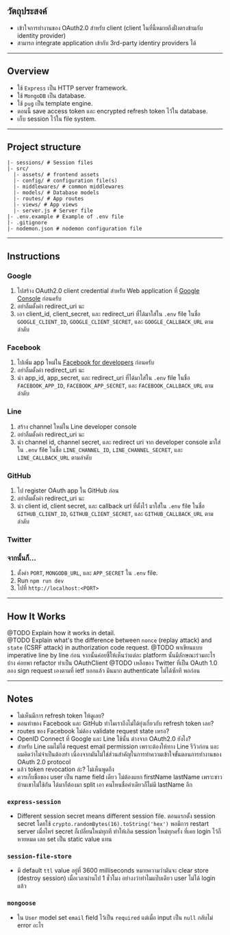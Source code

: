 ## วัตถุประสงค์

- เข้าใจการทำงานของ OAuth2.0 สำหรับ client (client ในที่นี้หมายถึงฝั่งตรงข้ามกับ identity provider)
- สามารถ integrate application เข้ากับ 3rd-party identiry providers ได้

---

## Overview

- ใช้ `Express` เป็น HTTP server framework.
- ใช้ `MongoDB` เป็น database.
- ใช้ `pug` เป็น template engine.
- ตอนนี้ save access token และ encrypted refresh token ไว้ใน database.
- เก็บ session ไว้ใน file system.

---

## Project structure

```
|- sessions/ # Session files
|- src/
  |- assets/ # frontend assets
  |- config/ # configuration file(s)
  |- middlewares/ # common middlewares
  |- models/ # Database models
  |- routes/ # App routes
  |- views/ # App views
  |- server.js # Server file
|- .env.example # Example of .env file
|- .gitignore
|- nodemon.json # nodemon configuration file
```

---

## Instructions

### Google

1. ไปสร้าง OAuth2.0 client credential สำหรับ Web application ที่ [Google Console](https://console.developers.google.com/apis/credentials/oauthclient) ก่อนครับ
2. อย่าลืมตั้งค่า redirect_uri นะ
3. เอา client_id, client_secret, และ redirect_uri ที่ได้มาใส่ใน `.env` file ในชื่อ `GOOGLE_CLIENT_ID`, `GOOGLE_CLIENT_SECRET`, และ `GOOGLE_CALLBACK_URL` ตามลำดับ

### Facebook

1. ไปเพิ่ม app ใหม่ใน [Facebook for developers](https://developers.facebook.com/apps/) ก่อนครับ
2. อย่าลืมตั้งค่า redirect_uri นะ
3. นำ app_id, app_secret, และ redirect_uri ที่ได้มาใส่ใน `.env` file ในชื่อ `FACEBOOK_APP_ID`, `FACEBOOK_APP_SECRET`, และ `FACEBOOK_CALLBACK_URL` ตามลำดับ

### Line

1. สร้าง channel ใหม่ใน Line developer console
2. อย่าลืมตั้งค่า redirect_uri นะ
3. นำ channel id, channel secret, และ redirect uri จาก developer console มาใส่ใน `.env` file ในชื่อ `LINE_CHANNEL_ID`, `LINE_CHANNEL_SECRET`, และ `LINE_CALLBACK_URL` ตามลำดับ

### GitHub

1. ไป register OAuth app ใน GitHub ก่อน
2. อย่าลืมตั้งค่า redirect_uri นะ
3. นำ client id, client secret, และ callback url ที่ตั้งไว้ มาใส่ใน `.env` file ในชื่อ `GITHUB_CLIENT_ID`, `GITHUB_CLIENT_SECRET`, และ `GITHUB_CALLBACK_URL` ตามลำดับ

### Twitter

### จากนั้นก็...

1. ตั้งค่า `PORT`, `MONGODB_URL`, และ `APP_SECRET` ใน `.env` file.
2. Run `npm run dev`
3. ไปที่ `http://localhost:<PORT>`

---

## How It Works

@TODO Explain how it works in detail.  
@TODO Explain what's the difference between `nonce` (replay attack) and `state` (CSRF attack) in authorization code request.
@TODO พาเขียนแบบ imperative line by line ก่อน จากนั้นค่อยชี้ให้เห็นว่าแต่ละ platform นั้นมีลักษณะร่วมอะไรบ้าง ค่อยพา refactor ทำเป็น OAuthClient
@TODO เหลือของ Twitter ที่เป็น OAuth 1.0 ลอง sign request เองตามที่ ietf บอกแล้ว มึนมาก authenticate ไม่ได้ซักที พอก่อน

---

## Notes

- ไม่เห็นมีการ refresh token ให้ดูเลย?
- ตอนทำของ Facebook และ GitHub ทำไมเราถึงไม่ได้ยุ่งเกี่ยวกับ refresh token เลย?
- routes ของ Facebook ไม่ต้อง validate request state เหรอ?
- OpenID Connect ที่ Google และ Line ใช้นั้น ต่างจาก OAuth2.0 ยังไง?
- สำหรับ Line ผมไม่ได้ request email permission เพราะต้องให้ทาง Line รีวิวก่อน และผมคิดว่าไม่จำเป็นต้องทำ เนื่องจากมันไม่ใช่ส่วนสำคัญในการทำความเข้าใจขั้นตอนการทำงานของ OAuth 2.0 protocol
- แล้ว token revocation ล่ะ? ไม่เห็นพูดถึง
- ควรเก็บชื่อของ user เป็น name field เดียว ไม่ต้องแยก firstName lastName เพราะชาวบ้านเขาไม่ใช้กัน ได้มาก็ต้องมา split เอา คนไหนชื่อคำเดียวก็ไม่มี lastName อีก

### `express-session`

- Different session secret means different session file. ตอนแรกตั้ง session secret โดยใช้ `crypto.randomBytes(16).toString('hex')` พอมีการ restart server เมื่อไหร่ secret ก็เปลี่ยนใหม่ทุกที ทำให้เกิด session ใหม่ทุกครั้ง ที่เคย login ไว้ก็หายหมด เลย set เป็น static value แทน

### `session-file-store`

- มี default `ttl` value อยู่ที่ 3600 milliseconds หมายความว่ามันจะ clear store (destroy session) เมื่อเวลาผ่านไป 1 ชั่วโมง อย่างงว่าทำไมแป๊บเดียว user ไม่ได้ login แล้ว

### `mongoose`

- ใน `User` model set `email` field ไว้เป็น `required` แต่เมื่อ input เป็น `null` กลับไม่ error อะไร
